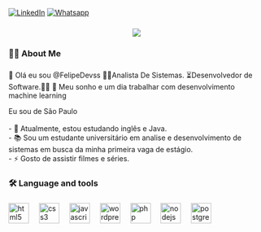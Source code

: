 <!-- Links -->

[![LinkedIn](https://img.shields.io/badge/LinkedIn-0077B5?style=for-the-badge&logo=linkedin&logoColor=white)](https://www.linkedin.com/in/felipe-assun%C3%A7%C3%A3o-a70343184/)
[![Whatsapp](https://img.shields.io/badge/WhatsApp-25D366?style=for-the-badge&logo=whatsapp&logoColor=white)](https://wa.me/5511966253810)
###

<div align="center">
  <img src="https://visitor-badge.laobi.icu/badge?page_id=FlipDevss01.FlipDevss01&"  />
</div>

###

<h3 align="left">👩‍💻  About Me</h3>

###
👋 Olá eu sou @FelipeDevss
🧑‍💻Analista De Sistemas.
⏳Desenvolvedor de Software.🧑‍💻
👀 Meu sonho e um dia trabalhar com desenvolvimento machine learning
<p align="left">Eu sou de São Paulo<br><br>- 🔭 Atualmente, estou estudando inglês e Java.<br>- 📚 Sou um estudante universitário em analise e desenvolvimento de sistemas em busca da minha primeira vaga de estágio.<br>- ⚡ Gosto de assistir filmes e séries.</p>

###

<h3 align="left">🛠 Language and tools</h3>

###

<div align="left">
  <img src="https://cdn.jsdelivr.net/gh/devicons/devicon/icons/html5/html5-original.svg" height="40" alt="html5 logo"  />
  <img width="12" />
  <img src="https://cdn.jsdelivr.net/gh/devicons/devicon/icons/css3/css3-original.svg" height="40" alt="css3 logo"  />
  <img width="12" />
  <img src="https://cdn.jsdelivr.net/gh/devicons/devicon/icons/javascript/javascript-original.svg" height="40" alt="javascript logo"  />
  <img width="12" />
  <img src="https://cdn.jsdelivr.net/gh/devicons/devicon/icons/wordpress/wordpress-original.svg" height="40" alt="wordpress logo"  />
  <img width="12" />
  <img src="https://cdn.jsdelivr.net/gh/devicons/devicon/icons/php/php-original.svg" height="40" alt="php logo"  />
  <img width="12" />
  <img src="https://cdn.jsdelivr.net/gh/devicons/devicon/icons/nodejs/nodejs-original.svg" height="40" alt="nodejs logo"  />
  <img width="12" />
  <img src="https://cdn.jsdelivr.net/gh/devicons/devicon/icons/postgresql/postgresql-original.svg" height="40" alt="postgresql logo"  />
</div>

###
